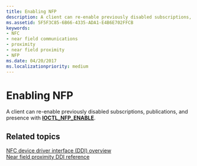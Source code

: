 ```yaml
---
title: Enabling NFP
description: A client can re-enable previously disabled subscriptions, publications, and presence with IOCTL_NFP_ENABLE.
ms.assetid: 5F5F3C85-6B66-4335-ADA1-E4B6E702FFCB
keywords:
- NFC
- near field communications
- proximity
- near field proximity
- NFP
ms.date: 04/20/2017
ms.localizationpriority: medium
---
```


# Enabling NFP


A client can re-enable previously disabled subscriptions, publications, and presence with [**IOCTL\_NFP\_ENABLE**](https://docs.microsoft.com/windows-hardware/drivers/ddi/nfpdev/ni-nfpdev-ioctl_nfp_enable).

 

 
## Related topics
[NFC device driver interface (DDI) overview](https://docs.microsoft.com/windows-hardware/drivers/ddi/index)  
[Near field proximity DDI reference](https://docs.microsoft.com/windows-hardware/drivers/ddi/index)  

